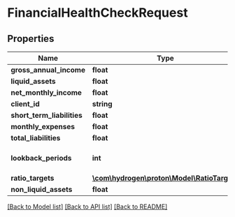 # FinancialHealthCheckRequest

## Properties
Name | Type | Description | Notes
------------ | ------------- | ------------- | -------------
**gross_annual_income** | **float** |  | [optional] 
**liquid_assets** | **float** |  | [optional] 
**net_monthly_income** | **float** |  | [optional] 
**client_id** | **string** |  | [optional] 
**short_term_liabilities** | **float** |  | [optional] 
**monthly_expenses** | **float** |  | [optional] 
**total_liabilities** | **float** |  | [optional] 
**lookback_periods** | **int** |  | [optional] [default to 3]
**ratio_targets** | [**\com\hydrogen\proton\Model\RatioTargets**](RatioTargets.md) |  | [optional] 
**non_liquid_assets** | **float** |  | [optional] 

[[Back to Model list]](../README.md#documentation-for-models) [[Back to API list]](../README.md#documentation-for-api-endpoints) [[Back to README]](../README.md)


